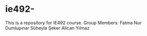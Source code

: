 # ie492-
This is a repository for IE492 course.
Group Members:
Fatma Nur Dumlupınar
Süheyla Şeker
Alican Yılmaz
